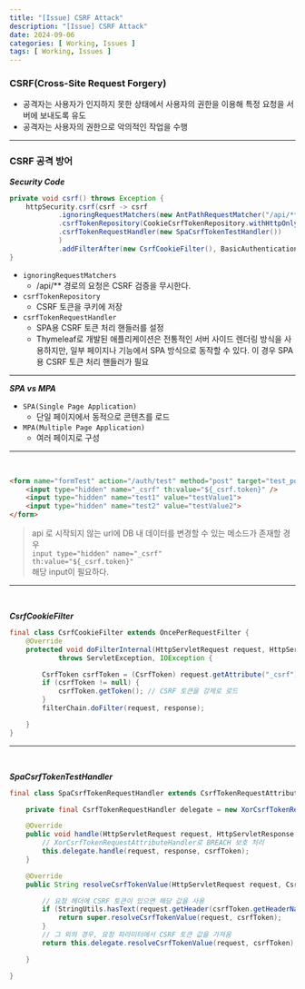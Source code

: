 ```yaml
---
title: "[Issue] CSRF Attack"
description: "[Issue] CSRF Attack"
date: 2024-09-06
categories: [ Working, Issues ]
tags: [ Working, Issues ]
---
```


### CSRF(Cross-Site Request Forgery)

- 공격자는 사용자가 인지하지 못한 상태에서 사용자의 권한을 이용해 특정 요청을 서버에 보내도록 유도
- 공격자는 사용자의 권한으로 악의적인 작업을 수행

<hr>

### CSRF 공격 방어

***Security Code***

```java
private void csrf() throws Exception {
    httpSecurity.csrf(csrf -> csrf
            .ignoringRequestMatchers(new AntPathRequestMatcher("/api/**"))
            .csrfTokenRepository(CookieCsrfTokenRepository.withHttpOnlyFalse())
            .csrfTokenRequestHandler(new SpaCsrfTokenTestHandler())
            )
            .addFilterAfter(new CsrfCookieFilter(), BasicAuthenticationFilter.class);
}
```
- `ignoringRequestMatchers`
  - /api/** 경로의 요청은 CSRF 검증을 무시한다. 
- `csrfTokenRepository`
  - CSRF 토큰을 쿠키에 저장
- `csrfTokenRequestHandler`
  - SPA용 CSRF 토큰 처리 핸들러를 설정
  - Thymeleaf로 개발된 애플리케이션은 전통적인 서버 사이드 렌더링 방식을 사용하지만, 일부 페이지나 기능에서 SPA 방식으로 동작할 수 있다. 이 경우 SPA용 CSRF 토큰 처리 핸들러가 필요
  
<hr>

***SPA vs MPA***

- `SPA(Single Page Application)`
  - 단일 페이지에서 동적으로 콘텐츠를 로드
- `MPA(Multiple Page Application)`
  - 여러 페이지로 구성

<hr>
<br/>

```html
<form name="formTest" action="/auth/test" method="post" target="test_popup">
    <input type="hidden" name="_csrf" th:value="${_csrf.token}" />
    <input type="hidden" name="test1" value="testValue1">
    <input type="hidden" name="test2" value="testValue2">
</form>
```
> api 로 시작되지 않는 url에 DB 내 데이터를 변경할 수 있는 메소드가 존재할 경우  
> <code>input type="hidden" name="_csrf" th:value="${_csrf.token}"</code>   
> 해당 input이 필요하다.    

<hr>
<br/>

***CsrfCookieFilter***

```java
final class CsrfCookieFilter extends OncePerRequestFilter {
    @Override
    protected void doFilterInternal(HttpServletRequest request, HttpServletResponse response, FilterChain filterChain)
            throws ServletException, IOException {

        CsrfToken csrfToken = (CsrfToken) request.getAttribute("_csrf");
        if (csrfToken != null) {
            csrfToken.getToken(); // CSRF 토큰을 강제로 로드
        }
        filterChain.doFilter(request, response);

    }
}
```

<hr>
<br/>

***SpaCsrfTokenTestHandler***

```java
final class SpaCsrfTokenRequestHandler extends CsrfTokenRequestAttributeHandler implements CsrfTokenRequestHandler {

    private final CsrfTokenRequestHandler delegate = new XorCsrfTokenRequestAttributeHandler();

    @Override
    public void handle(HttpServletRequest request, HttpServletResponse response, Supplier<CsrfToken> csrfToken) {
        // XorCsrfTokenRequestAttributeHandler로 BREACH 보호 처리
        this.delegate.handle(request, response, csrfToken);
    }

    @Override
    public String resolveCsrfTokenValue(HttpServletRequest request, CsrfToken csrfToken) {

        // 요청 헤더에 CSRF 토큰이 있으면 해당 값을 사용
        if (StringUtils.hasText(request.getHeader(csrfToken.getHeaderName()))) {
            return super.resolveCsrfTokenValue(request, csrfToken);
        }
        // 그 외의 경우, 요청 파라미터에서 CSRF 토큰 값을 가져옴
        return this.delegate.resolveCsrfTokenValue(request, csrfToken);

    }

}
```